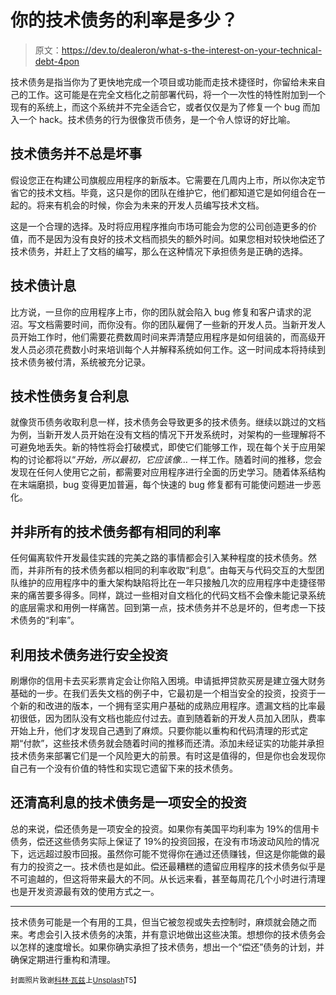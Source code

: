 # 你的技术债务的利率是多少？

> 原文：<https://dev.to/dealeron/what-s-the-interest-on-your-technical-debt-4pon>

技术债务是指当你为了更快地完成一个项目或功能而走技术捷径时，你留给未来自己的工作。这可能是在完全文档化之前部署代码，将一个一次性的特性附加到一个现有的系统上，而这个系统并不完全适合它，或者仅仅是为了修复一个 bug 而加入一个 hack。技术债务的行为很像货币债务，是一个令人惊讶的好比喻。

## 技术债务并不总是坏事

假设您正在构建公司旗舰应用程序的新版本。它需要在几周内上市，所以你决定节省它的技术文档。毕竟，这只是你的团队在维护它，他们都知道它是如何组合在一起的。将来有机会的时候，你会为未来的开发人员编写技术文档。

这是一个合理的选择。及时将应用程序推向市场可能会为您的公司创造更多的价值，而不是因为没有良好的技术文档而损失的额外时间。如果您相对较快地偿还了技术债务，并赶上了文档的编写，那么在这种情况下承担债务是正确的选择。

## 技术债计息

比方说，一旦你的应用程序上市，你的团队就会陷入 bug 修复和客户请求的泥沼。写文档需要时间，而你没有。你的团队雇佣了一些新的开发人员。当新开发人员开始工作时，他们需要花费数周时间来弄清楚应用程序是如何组装的，而高级开发人员必须花费数小时来培训每个人并解释系统如何工作。这一时间成本将持续到技术债务被付清，系统被充分记录。

## 技术性债务复合利息

就像货币债务收取利息一样，技术债务会导致更多的技术债务。继续以跳过的文档为例，当新开发人员开始在没有文档的情况下开发系统时，对架构的一些理解将不可避免地丢失。新的特性将会打破模式，即使它们能够工作，现在每个关于应用架构的讨论都将以“*开始，所以最初，它应该像…* 一样工作。随着时间的推移，您会发现在任何人使用它之前，都需要对应用程序进行全面的历史学习。随着体系结构在末端磨损，bug 变得更加普遍，每个快速的 bug 修复都有可能使问题进一步恶化。

## 并非所有的技术债务都有相同的利率

任何偏离软件开发最佳实践的完美之路的事情都会引入某种程度的技术债务。然而，并非所有的技术债务都以相同的利率收取“利息”。由每天与代码交互的大型团队维护的应用程序中的重大架构缺陷将比在一年只接触几次的应用程序中走捷径带来的痛苦要多得多。同样，跳过一些相对自文档化的代码文档不会像未能记录系统的底层需求和用例一样痛苦。回到第一点，技术债务并不总是坏的，但考虑一下技术债务的“利率”。

## 利用技术债务进行安全投资

刷爆你的信用卡去买彩票肯定会让你陷入困境。申请抵押贷款买房是建立强大财务基础的一步。在我们丢失文档的例子中，它最初是一个相当安全的投资，投资于一个新的和改进的版本，一个拥有坚实用户基础的成熟应用程序。遗漏文档的比率最初很低，因为团队没有文档也能应付过去。直到随着新的开发人员加入团队，费率开始上升，他们才发现自己遇到了麻烦。只要你能以重构和代码清理的形式定期“付款”，这些技术债务就会随着时间的推移而还清。添加未经证实的功能并承担技术债务来部署它们是一个风险更大的前景。有时这是值得的，但是你也会发现你自己有一个没有价值的特性和实现它遗留下来的技术债务。

## 还清高利息的技术债务是一项安全的投资

总的来说，偿还债务是一项安全的投资。如果你有美国平均利率为 19%的信用卡债务，偿还这些债务实际上保证了 19%的投资回报，在没有市场波动风险的情况下，远远超过股市回报。虽然你可能不觉得你在通过还债赚钱，但这是你能做的最有力的投资之一。技术债也是如此。偿还最糟糕的遗留应用程序的技术债务似乎是不可逾越的，但这将带来最大的不同。从长远来看，甚至每周花几个小时进行清理也是开发资源最有效的使用方式之一。

* * *

技术债务可能是一个有用的工具，但当它被忽视或失去控制时，麻烦就会随之而来。考虑会引入技术债务的决策，并有意识地做出这些决策。想想你的技术债务会以怎样的速度增长。如果你确实承担了技术债务，想出一个“偿还”债务的计划，并确保定期进行重构和清理。

<small>封面照片致谢[科林·瓦兹](https://unsplash.com/@imagefactory)上[Unsplash](https://unsplash.com)T5】</small>